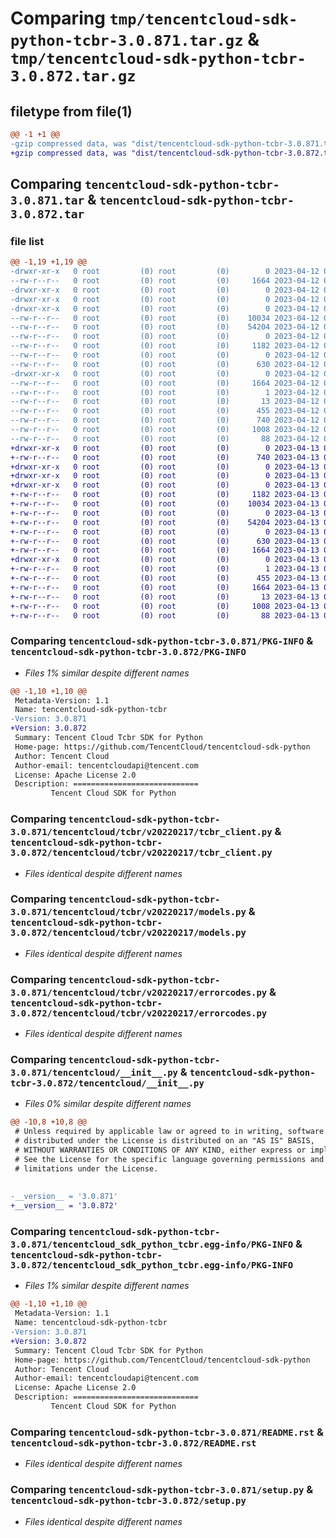 # Comparing `tmp/tencentcloud-sdk-python-tcbr-3.0.871.tar.gz` & `tmp/tencentcloud-sdk-python-tcbr-3.0.872.tar.gz`

## filetype from file(1)

```diff
@@ -1 +1 @@
-gzip compressed data, was "dist/tencentcloud-sdk-python-tcbr-3.0.871.tar", last modified: Wed Apr 12 00:41:58 2023, max compression
+gzip compressed data, was "dist/tencentcloud-sdk-python-tcbr-3.0.872.tar", last modified: Thu Apr 13 00:58:27 2023, max compression
```

## Comparing `tencentcloud-sdk-python-tcbr-3.0.871.tar` & `tencentcloud-sdk-python-tcbr-3.0.872.tar`

### file list

```diff
@@ -1,19 +1,19 @@
-drwxr-xr-x   0 root         (0) root         (0)        0 2023-04-12 00:41:58.000000 tencentcloud-sdk-python-tcbr-3.0.871/
--rw-r--r--   0 root         (0) root         (0)     1664 2023-04-12 00:41:58.000000 tencentcloud-sdk-python-tcbr-3.0.871/PKG-INFO
-drwxr-xr-x   0 root         (0) root         (0)        0 2023-04-12 00:41:58.000000 tencentcloud-sdk-python-tcbr-3.0.871/tencentcloud/
-drwxr-xr-x   0 root         (0) root         (0)        0 2023-04-12 00:41:58.000000 tencentcloud-sdk-python-tcbr-3.0.871/tencentcloud/tcbr/
-drwxr-xr-x   0 root         (0) root         (0)        0 2023-04-12 00:41:58.000000 tencentcloud-sdk-python-tcbr-3.0.871/tencentcloud/tcbr/v20220217/
--rw-r--r--   0 root         (0) root         (0)    10034 2023-04-12 00:41:58.000000 tencentcloud-sdk-python-tcbr-3.0.871/tencentcloud/tcbr/v20220217/tcbr_client.py
--rw-r--r--   0 root         (0) root         (0)    54204 2023-04-12 00:41:58.000000 tencentcloud-sdk-python-tcbr-3.0.871/tencentcloud/tcbr/v20220217/models.py
--rw-r--r--   0 root         (0) root         (0)        0 2023-04-12 00:41:58.000000 tencentcloud-sdk-python-tcbr-3.0.871/tencentcloud/tcbr/v20220217/__init__.py
--rw-r--r--   0 root         (0) root         (0)     1182 2023-04-12 00:41:58.000000 tencentcloud-sdk-python-tcbr-3.0.871/tencentcloud/tcbr/v20220217/errorcodes.py
--rw-r--r--   0 root         (0) root         (0)        0 2023-04-12 00:41:58.000000 tencentcloud-sdk-python-tcbr-3.0.871/tencentcloud/tcbr/__init__.py
--rw-r--r--   0 root         (0) root         (0)      630 2023-04-12 00:41:58.000000 tencentcloud-sdk-python-tcbr-3.0.871/tencentcloud/__init__.py
-drwxr-xr-x   0 root         (0) root         (0)        0 2023-04-12 00:41:58.000000 tencentcloud-sdk-python-tcbr-3.0.871/tencentcloud_sdk_python_tcbr.egg-info/
--rw-r--r--   0 root         (0) root         (0)     1664 2023-04-12 00:41:58.000000 tencentcloud-sdk-python-tcbr-3.0.871/tencentcloud_sdk_python_tcbr.egg-info/PKG-INFO
--rw-r--r--   0 root         (0) root         (0)        1 2023-04-12 00:41:58.000000 tencentcloud-sdk-python-tcbr-3.0.871/tencentcloud_sdk_python_tcbr.egg-info/dependency_links.txt
--rw-r--r--   0 root         (0) root         (0)       13 2023-04-12 00:41:58.000000 tencentcloud-sdk-python-tcbr-3.0.871/tencentcloud_sdk_python_tcbr.egg-info/top_level.txt
--rw-r--r--   0 root         (0) root         (0)      455 2023-04-12 00:41:58.000000 tencentcloud-sdk-python-tcbr-3.0.871/tencentcloud_sdk_python_tcbr.egg-info/SOURCES.txt
--rw-r--r--   0 root         (0) root         (0)      740 2023-04-12 00:41:58.000000 tencentcloud-sdk-python-tcbr-3.0.871/README.rst
--rw-r--r--   0 root         (0) root         (0)     1008 2023-04-12 00:41:58.000000 tencentcloud-sdk-python-tcbr-3.0.871/setup.py
--rw-r--r--   0 root         (0) root         (0)       88 2023-04-12 00:41:58.000000 tencentcloud-sdk-python-tcbr-3.0.871/setup.cfg
+drwxr-xr-x   0 root         (0) root         (0)        0 2023-04-13 00:58:27.000000 tencentcloud-sdk-python-tcbr-3.0.872/
+-rw-r--r--   0 root         (0) root         (0)      740 2023-04-13 00:58:27.000000 tencentcloud-sdk-python-tcbr-3.0.872/README.rst
+drwxr-xr-x   0 root         (0) root         (0)        0 2023-04-13 00:58:27.000000 tencentcloud-sdk-python-tcbr-3.0.872/tencentcloud/
+drwxr-xr-x   0 root         (0) root         (0)        0 2023-04-13 00:58:27.000000 tencentcloud-sdk-python-tcbr-3.0.872/tencentcloud/tcbr/
+drwxr-xr-x   0 root         (0) root         (0)        0 2023-04-13 00:58:27.000000 tencentcloud-sdk-python-tcbr-3.0.872/tencentcloud/tcbr/v20220217/
+-rw-r--r--   0 root         (0) root         (0)     1182 2023-04-13 00:58:27.000000 tencentcloud-sdk-python-tcbr-3.0.872/tencentcloud/tcbr/v20220217/errorcodes.py
+-rw-r--r--   0 root         (0) root         (0)    10034 2023-04-13 00:58:27.000000 tencentcloud-sdk-python-tcbr-3.0.872/tencentcloud/tcbr/v20220217/tcbr_client.py
+-rw-r--r--   0 root         (0) root         (0)        0 2023-04-13 00:58:27.000000 tencentcloud-sdk-python-tcbr-3.0.872/tencentcloud/tcbr/v20220217/__init__.py
+-rw-r--r--   0 root         (0) root         (0)    54204 2023-04-13 00:58:27.000000 tencentcloud-sdk-python-tcbr-3.0.872/tencentcloud/tcbr/v20220217/models.py
+-rw-r--r--   0 root         (0) root         (0)        0 2023-04-13 00:58:27.000000 tencentcloud-sdk-python-tcbr-3.0.872/tencentcloud/tcbr/__init__.py
+-rw-r--r--   0 root         (0) root         (0)      630 2023-04-13 00:58:27.000000 tencentcloud-sdk-python-tcbr-3.0.872/tencentcloud/__init__.py
+-rw-r--r--   0 root         (0) root         (0)     1664 2023-04-13 00:58:27.000000 tencentcloud-sdk-python-tcbr-3.0.872/PKG-INFO
+drwxr-xr-x   0 root         (0) root         (0)        0 2023-04-13 00:58:27.000000 tencentcloud-sdk-python-tcbr-3.0.872/tencentcloud_sdk_python_tcbr.egg-info/
+-rw-r--r--   0 root         (0) root         (0)        1 2023-04-13 00:58:27.000000 tencentcloud-sdk-python-tcbr-3.0.872/tencentcloud_sdk_python_tcbr.egg-info/dependency_links.txt
+-rw-r--r--   0 root         (0) root         (0)      455 2023-04-13 00:58:27.000000 tencentcloud-sdk-python-tcbr-3.0.872/tencentcloud_sdk_python_tcbr.egg-info/SOURCES.txt
+-rw-r--r--   0 root         (0) root         (0)     1664 2023-04-13 00:58:27.000000 tencentcloud-sdk-python-tcbr-3.0.872/tencentcloud_sdk_python_tcbr.egg-info/PKG-INFO
+-rw-r--r--   0 root         (0) root         (0)       13 2023-04-13 00:58:27.000000 tencentcloud-sdk-python-tcbr-3.0.872/tencentcloud_sdk_python_tcbr.egg-info/top_level.txt
+-rw-r--r--   0 root         (0) root         (0)     1008 2023-04-13 00:58:27.000000 tencentcloud-sdk-python-tcbr-3.0.872/setup.py
+-rw-r--r--   0 root         (0) root         (0)       88 2023-04-13 00:58:27.000000 tencentcloud-sdk-python-tcbr-3.0.872/setup.cfg
```

### Comparing `tencentcloud-sdk-python-tcbr-3.0.871/PKG-INFO` & `tencentcloud-sdk-python-tcbr-3.0.872/PKG-INFO`

 * *Files 1% similar despite different names*

```diff
@@ -1,10 +1,10 @@
 Metadata-Version: 1.1
 Name: tencentcloud-sdk-python-tcbr
-Version: 3.0.871
+Version: 3.0.872
 Summary: Tencent Cloud Tcbr SDK for Python
 Home-page: https://github.com/TencentCloud/tencentcloud-sdk-python
 Author: Tencent Cloud
 Author-email: tencentcloudapi@tencent.com
 License: Apache License 2.0
 Description: ============================
         Tencent Cloud SDK for Python
```

### Comparing `tencentcloud-sdk-python-tcbr-3.0.871/tencentcloud/tcbr/v20220217/tcbr_client.py` & `tencentcloud-sdk-python-tcbr-3.0.872/tencentcloud/tcbr/v20220217/tcbr_client.py`

 * *Files identical despite different names*

### Comparing `tencentcloud-sdk-python-tcbr-3.0.871/tencentcloud/tcbr/v20220217/models.py` & `tencentcloud-sdk-python-tcbr-3.0.872/tencentcloud/tcbr/v20220217/models.py`

 * *Files identical despite different names*

### Comparing `tencentcloud-sdk-python-tcbr-3.0.871/tencentcloud/tcbr/v20220217/errorcodes.py` & `tencentcloud-sdk-python-tcbr-3.0.872/tencentcloud/tcbr/v20220217/errorcodes.py`

 * *Files identical despite different names*

### Comparing `tencentcloud-sdk-python-tcbr-3.0.871/tencentcloud/__init__.py` & `tencentcloud-sdk-python-tcbr-3.0.872/tencentcloud/__init__.py`

 * *Files 0% similar despite different names*

```diff
@@ -10,8 +10,8 @@
 # Unless required by applicable law or agreed to in writing, software
 # distributed under the License is distributed on an "AS IS" BASIS,
 # WITHOUT WARRANTIES OR CONDITIONS OF ANY KIND, either express or implied.
 # See the License for the specific language governing permissions and
 # limitations under the License.
 
 
-__version__ = '3.0.871'
+__version__ = '3.0.872'
```

### Comparing `tencentcloud-sdk-python-tcbr-3.0.871/tencentcloud_sdk_python_tcbr.egg-info/PKG-INFO` & `tencentcloud-sdk-python-tcbr-3.0.872/tencentcloud_sdk_python_tcbr.egg-info/PKG-INFO`

 * *Files 1% similar despite different names*

```diff
@@ -1,10 +1,10 @@
 Metadata-Version: 1.1
 Name: tencentcloud-sdk-python-tcbr
-Version: 3.0.871
+Version: 3.0.872
 Summary: Tencent Cloud Tcbr SDK for Python
 Home-page: https://github.com/TencentCloud/tencentcloud-sdk-python
 Author: Tencent Cloud
 Author-email: tencentcloudapi@tencent.com
 License: Apache License 2.0
 Description: ============================
         Tencent Cloud SDK for Python
```

### Comparing `tencentcloud-sdk-python-tcbr-3.0.871/README.rst` & `tencentcloud-sdk-python-tcbr-3.0.872/README.rst`

 * *Files identical despite different names*

### Comparing `tencentcloud-sdk-python-tcbr-3.0.871/setup.py` & `tencentcloud-sdk-python-tcbr-3.0.872/setup.py`

 * *Files identical despite different names*

